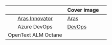 <table data-view="cards">
   <thead>
      <tr>
        <th data-type="content-ref" align="center"></th>
        <th data-hidden data-card-cover data-type="image">Cover image</th>
        <th data-hidden data-type="content-ref"></th></th>
      </tr>
   </thead>
   <tbody>
      <tr>
        <td align="center"><a href="main-page.md">Aras Innovator</a></td>
        <td data-object-fit="contain"><a href="./.gitbook/assets/Aras.png">Aras</a></td>
        <td align="center"><a href="main-page.md"></a></td>
      </tr>
      <tr>
         <td align="center">Azure DevOps</td>
         <td data-object-fit="contain"><a href="./.gitbook/assets/azure.png">DevOps</a></td>
        <td align="center"><a href="main-page.md"></a></td>
      </tr>
      <tr>
         <td align="center">OpenText ALM Octane</td>
         <td data-object-fit="contain"><a href="./.gitbook/assets/OpenText_ALM.png" alt="OpenText ALM Octane"></a></td>
        <td align="center"><a href="main-page.md"></a></td>
      </tr>
   </tbody>
</table>
